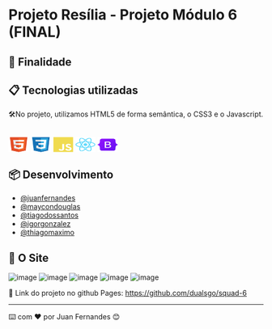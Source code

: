 # Projeto Resília - Projeto Módulo 6 (FINAL)



## 🚀 Finalidade



## 📋 Tecnologias utilizadas

🛠️No projeto, utilizamos HTML5 de forma semântica, o CSS3 e o Javascript.
<div style="display: inline_block"><br>
<img align="center" alt="Will-HTML" height="30" width="40" src="https://raw.githubusercontent.com/devicons/devicon/master/icons/html5/html5-original.svg">
<img align="center" alt="Will-CSS" height="30" width="40" src="https://raw.githubusercontent.com/devicons/devicon/master/icons/css3/css3-original.svg">
<img align="center" alt="Will-Js" height="30" width="40" src="https://raw.githubusercontent.com/devicons/devicon/master/icons/javascript/javascript-plain.svg">
<img align="center" alt="Will-Js" height="30" width="40" src="https://raw.githubusercontent.com/devicons/devicon/1119b9f84c0290e0f0b38982099a2bd027a48bf1/icons/react/react-original.svg">
<img align="center" alt="Will-Js" height="30" width="40" src="https://raw.githubusercontent.com/devicons/devicon/1119b9f84c0290e0f0b38982099a2bd027a48bf1/icons/bootstrap/bootstrap-original.svg">

</div>


## 📦 Desenvolvimento

- [@juanfernandes](https://www.github.com/juanjpf)
- [@maycondouglas](https://www.github.com/dualsgo)
- [@tiagodossantos](https://www.github.com/Tiago-S-Oliveira)
- [@igorgonzalez](https://www.github.com/igorgonzalez96)
- [@thiagomaximo](https://www.github.com/thiagomaximo94)


## 📄 O Site

![image](https://raw.githubusercontent.com/dualsgo/squad-6/main/src/images/home.png)
![image](https://raw.githubusercontent.com/dualsgo/squad-6/main/src/images/sobre.png)
![image](https://raw.githubusercontent.com/dualsgo/squad-6/main/src/images/funcionalidades.png)
![image](https://raw.githubusercontent.com/dualsgo/squad-6/main/src/images/contato.png)
![image](https://raw.githubusercontent.com/dualsgo/squad-6/main/src/images/footer.png)

📌 Link do projeto no github Pages: https://github.com/dualsgo/squad-6
 

---
⌨️ com ❤️ por Juan Fernandes 😊
